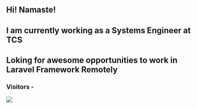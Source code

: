 ## Hi! Namaste!

## I am currently working as a Systems Engineer at TCS
## Loking for awesome opportunities to work in Laravel Framework Remotely

### Visitors - 
<img align="center" src="https://profile-counter.glitch.me/asprazz/count.svg">
